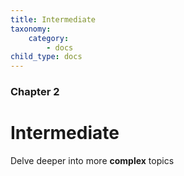 ```yaml
---
title: Intermediate
taxonomy:
    category:
        - docs
child_type: docs
---
```


### Chapter 2

# Intermediate

Delve deeper into more **complex** topics
